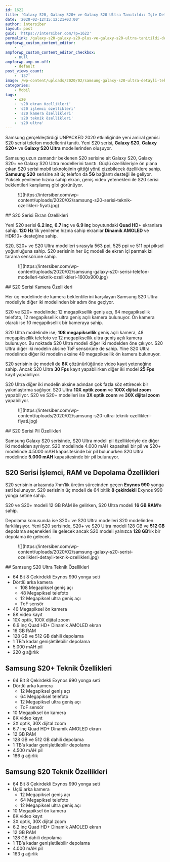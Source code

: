 ```yaml
---
id: 1622
title: 'Galaxy S20, Galaxy S20+ ve Galaxy S20 Ultra Tanıtıldı: İşte Detaylı Teknik Özellikleri'
date: '2020-02-12T15:12:21+03:00'
author: intersiber
layout: post
guid: 'https://intersiber.com/?p=1622'
permalink: /galaxy-s20-galaxy-s20-plus-ve-galaxy-s20-ultra-tanitildi-detayli-teknik-ozellikleri/
ampforwp_custom_content_editor:
    - ''
ampforwp_custom_content_editor_checkbox:
    - null
ampforwp-amp-on-off:
    - default
post_views_count:
    - '137'
image: /wp-content/uploads/2020/02/samsung-galaxy-s20-ultra-detayli-teknik-ozellikleri-fiyati-performansi.png
categories:
    - Mobil
tags:
    - s20
    - 's20 ekran özellikleri'
    - 's20 işlemci özellikleri'
    - 's20 kamera özellikleri'
    - 's20 teknik özellikleri'
    - 's20 ultra'
---
```


Samsung gerçekleştirdiği UNPACKED 2020 etkinliğinde yeni amiral gemisi S20 serisi telefon modellerini tanıttı. Yeni S20 serisi, **Galaxy S20**, **Galaxy S20+** ve **Galaxy S20 Ultra** modellerinden oluşuyor.

Samsung uzun zamandır beklenen S20 serisine ait Galaxy S20, Galaxy S20+ ve Galaxy S20 Ultra modellerini tanıttı. Güçlü özellikleriyle ön plana çıkan S20 serisi mobil teknolojinin gittiği yönü çizebilecek özelliklere sahip. **Samsung S20** serisine ait üç telefon da **5G** bağlantı desteği ile geliyor. Yüksek yenileme hızına sahip ekran, geniş video yetenekleri ile S20 serisi beklentileri karşılamış gibi görünüyor.

<figure class="wp-block-image size-large">![](https://intersiber.com/wp-content/uploads/2020/02/samsung-s20-serisi-teknik-ozellikleri-fiyati.jpg)</figure>## S20 Serisi Ekran Özellikleri

Yeni S20 serisi **6.2 inç**, **6.7 inç** ve **6.9 inç** boyutundaki **Quad HD+** ekranlara sahip. **120 Hz**‘lik yenileme hızına sahip ekranlar **Dinamik AMOLED** ve HDR10+ desteğine sahip.

S20, S20+ ve S20 Ultra modelleri sırasıyla 563 ppi, 525 ppi ve 511 ppi piksel yoğunluğuna sahip. S20 serisinin her üç modeli de ekran içi parmak izi tarama sensörüne sahip.

<figure class="wp-block-image size-large">![](https://intersiber.com/wp-content/uploads/2020/02/samsung-galaxy-s20-serisi-telefon-modelleri-teknik-ozellikkleri-1600x900.jpg)</figure>## S20 Serisi Kamera Özellikleri

Her üç modelinde de kamera beklentilerini karşılayan Samsung S20 Ultra modeliyle diğer iki modelinden bir adım öne geçiyor.

S20 ve S20+ modelinde; 12 megapiksellik geniş açı, 64 megapiksellik telefoto, 12 megapiksellik ultra geniş açılı kamera bulunuyor. Ön kamera olarak ise 10 megapiksellik bir kameraya sahip.

S20 Ultra modelinde ise; **108 megapiksellik** geniş açılı kamera, 48 megapiksellik telefoto ve 12 megapiksellik ultra geniş açılı kamera bulunuyor. Bu noktada S20 Ultra modeli diğer iki modelden öne çıkıyor. S20 Ultra diğer iki modelin aksine ToF sensörüne de sahip. Yine S20 Ultra modelinde diğer iki modelin aksine 40 megapiksellik ön kamera bulunuyor.

S20 serisinin üç modeli de **8K** çözünürlüğünde video kayıt yeteneğine sahip. Ancak S20 Ultra **30 Fps** kayıt yapabilirken diğer iki model **25 Fps** kayıt yapabiliyor.

S20 Ultra diğer iki modelin aksine adından çok fazla söz ettirecek bir yakınlaştırma sağlıyor. S20 Ultra **10X optik zoom** ve **100X dijital zoom** yapabiliyor. S20 ve S20+ modelleri ise **3X optik zoom** ve **30X dijital zoom** yapabiliyor.

<figure class="wp-block-image size-large">![](https://intersiber.com/wp-content/uploads/2020/02/samsung-s20-ultra-teknik-ozellikleri-fiyati.jpg)</figure>## S20 Serisi Pil Özellikleri 

Samsung Galaxy S20 serisinde, S20 Ultra modeli pil özellikleriyle de diğer iki modelden ayrılıyor. S20 modelinde 4.000 mAH kapasiteli bir pil ve S20+ modelinde 4.5000 mAH kapasitesinde bir pil bulunurken S20 Ultra modelinde **5.000 mAH** kapasitesinde bir pil bulunuyor.

## S20 Serisi İşlemci, RAM ve Depolama Özellikleri

S20 serisinin arkasında 7nm’lik üretim sürecinden geçen **Exynos 990** yonga seti bulunuyor. S20 serisinin üç modeli de 64 bitlik **8 çekirdekli** Exynos 990 yonga setine sahip.

S20 ve S20+ modeli 12 GB RAM ile gelirken, S20 Ultra modeli **16 GB RAM**‘e sahip.

Depolama konusunda ise S20+ ve S20 Ultra modelleri S20 modelinden farklılaşıyor. Yeni S20 serisinde, S20+ ve S20 Ultra modeli 128 GB ve **512 GB** depolama seçenekleri ile gelecek ancak S20 modeli yalnızca **128 GB**‘lık bir depolama ile gelecek.

<figure class="wp-block-image size-large">![](https://intersiber.com/wp-content/uploads/2020/02/samsung-galaxy-s20-serisi-ozellikleri-detayli-teknik-ozellikleri.jpg)</figure>## Samsung S20 Ultra Teknik Özellikleri

- 64 Bit 8 Çekirdekli Exynos 990 yonga seti
- Dörtlü arka kamera
    - 108 Megapiksel geniş açı
    - 48 Megapiksel telefoto
    - 12 Megapiksel ultra geniş açı
    - ToF sensör
- 40 Megapiksel ön kamera
- 8K video kayıt
- 10X optik, 100X dijital zoom
- 6.9 inç Quad HD+ Dinamik AMOLED ekran
- 16 GB RAM
- 128 GB ve 512 GB dahili depolama
- 1 TB’a kadar genişletilebilir depolama
- 5.000 mAH pil
- 220 g ağırlık

## Samsung S20+ Teknik Özellikleri

- 64 Bit 8 Çekirdekli Exynos 990 yonga seti
- Dörtlü arka kamera
    - 12 Megapiksel geniş açı
    - 64 Megapiksel telefoto
    - 12 Megapiksel ultra geniş açı
    - ToF sensör
- 10 Megapiksel ön kamera
- 8K video kayıt
- 3X optik, 30X dijital zoom
- 6.7 inç Quad HD+ Dinamik AMOLED ekran
- 12 GB RAM
- 128 GB ve 512 GB dahili depolama
- 1 TB’a kadar genişletilebilir depolama
- 4.500 mAH pil
- 186 g ağırlık

## Samsung S20 Teknik Özellikleri

- 64 Bit 8 Çekirdekli Exynos 990 yonga seti
- Üçlü arka kamera
    - 12 Megapiksel geniş açı
    - 64 Megapiksel telefoto
    - 12 Megapiksel ultra geniş açı
- 10 Megapiksel ön kamera
- 8K video kayıt
- 3X optik, 30X dijital zoom
- 6.2 inç Quad HD+ Dinamik AMOLED ekran
- 12 GB RAM
- 128 GB dahili depolama
- 1 TB’a kadar genişletilebilir depolama
- 4.000 mAH pil
- 163 g ağırlık
